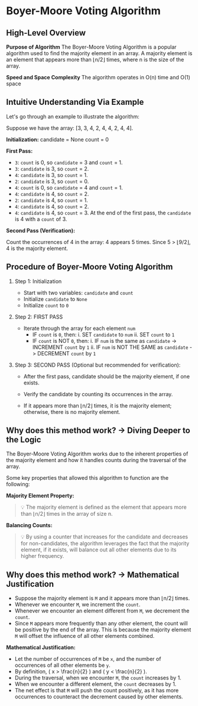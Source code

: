 # Boyer-Moore Voting Algorithm

## High-Level Overview
**Purpose of Algorithm**
The Boyer-Moore Voting Algorithm is a popular algorithm used to find the majority element in an array. 
A majority element is an element that appears more than ⌊n/2⌋ times, where n is the size of the array. 


**Speed and Space Complexity**
The algorithm operates in O(n) time and O(1) space

## Intuitive Understanding Via Example
Let's go through an example to illustrate the algorithm:

Suppose we have the array: [3, 3, 4, 2, 4, 4, 2, 4, 4].

**Initialization:**
candidate = None
count = 0

**First Pass:**
- `3`: `count` is 0, so `candidate` = 3 and `count` = 1.
- `3`: `candidate` is 3, so `count` = 2.
- `4`: `candidate` is 3, so `count` = 1.
- `2`: `candidate` is 3, so `count` = 0.
- `4`: `count` is 0, so `candidate` = 4 and `count` = 1.
- `4`: `candidate` is 4, so `count` = 2.
- `2`: `candidate` is 4, so `count` = 1.
- `4`: `candidate` is 4, so `count` = 2.
- `4`: `candidate` is 4, so `count` = 3.
At the end of the first pass, the `candidate` is 4 with a `count` of 3.

**Second Pass (Verification):**

Count the occurrences of 4 in the array: 4 appears 5 times.
Since 5 > ⌊9/2⌋, 4 is the majority element.

## Procedure of Boyer-Moore Voting Algorithm
1. Step 1: Initialization
    - Start with two variables: `candidate` and `count`
    - Initialize `candidate` to `None`
    - Initialize `count` to `0`

2. Step 2: FIRST PASS
    - Iterate through the array for each element `num`
        - IF `count` is `0`, then:
            i. SET `candidate` to `num` 
            ii. SET `count` to `1`
        - IF `count` is NOT `0`, then:
            i. IF `num` is the same as `candidate` -> INCREMENT `count` by `1`
            ii. IF `num` is NOT THE SAME as `candidate` -> DECREMENT `count` by `1`

3. Step 3: SECOND PASS (Optional but recommended for verification):
    - After the first pass, candidate should be the majority element, if one exists.

    - Verify the candidate by counting its occurrences in the array. 
     - If it appears more than ⌊n/2⌋ times, it is the majority element; otherwise, there is no majority element.



## Why does this method work? -> Diving Deeper to the Logic


The Boyer-Moore Voting Algorithm works due to the inherent properties of the majority element and how it handles counts during the traversal of the array.


Some key properties that allowed this algorithm to function are the following:

**Majority Element Property:**
>:bulb: The majority element is defined as the element that appears more than ⌊n/2⌋ times in the array of size n.

**Balancing Counts:**
>:bulb: By using a counter that increases for the candidate and decreases for non-candidates, the algorithm leverages the fact that the majority element, if it exists, will balance out all other elements due to its higher frequency.



## Why does this method work? -> Mathematical Justification

- Suppose the majority element is `M` and it appears more than ⌊n/2⌋ times.
- Whenever we encounter `M`, we increment the `count`.
- Whenever we encounter an element different from `M`, we decrement the `count`.
- Since `M` appears more frequently than any other element, the count will be positive by the end of the array. This is because the majority element `M` will offset the influence of all other elements combined.

**Mathematical Justification:**

- Let the number of occurrences of `M` be `x`, and the number of occurrences of all other elements be `y`.
- By definition, \( x > \frac{n}{2} \) and \( y < \frac{n}{2} \).
- During the traversal, when we encounter `M`, the `count` increases by 1.
- When we encounter a different element, the `count` decreases by 1.
- The net effect is that `M` will push the count positively, as it has more occurrences to counteract the decrement caused by other elements.




























































































































